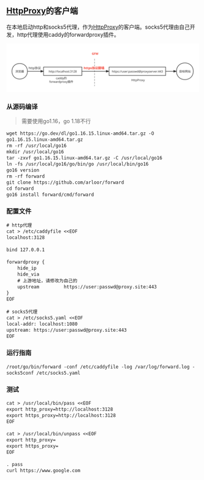 ## [HttpProxy](https://github.com/arloor/HttpProxy)的客户端

在本地启动http和socks5代理，作为[HttpProxy](https://github.com/arloor/HttpProxy)的客户端。socks5代理由自己开发，http代理使用caddy的forwardproxy插件。

![](/forward部署图.svg)

### 从源码编译

> 需要使用go1.16，go 1.18不行

```shell
wget https://go.dev/dl/go1.16.15.linux-amd64.tar.gz -O go1.16.15.linux-amd64.tar.gz
rm -rf /usr/local/go16
mkdir /usr/local/go16
tar -zxvf go1.16.15.linux-amd64.tar.gz -C /usr/local/go16
ln -fs /usr/local/go16/go/bin/go /usr/local/bin/go16
go16 version
rm -rf forward
git clone https://github.com/arloor/forward
cd forward
go16 install forward/cmd/forward
```

### 配置文件

```shell
# http代理
cat > /etc/caddyfile <<EOF
localhost:3128

bind 127.0.0.1

forwardproxy {
    hide_ip
    hide_via
    # 上游地址，请修改为自己的
    upstream         https://user:passwd@proxy.site:443
}
EOF

# socks5代理
cat > /etc/socks5.yaml <<EOF
local-addr: localhost:1080
upstream: https://user:passwd@proxy.site:443
EOF
```

### 运行指南

```shell
/root/go/bin/forward -conf /etc/caddyfile -log /var/log/forward.log -socks5conf /etc/socks5.yaml
```

### 测试

```shell
cat > /usr/local/bin/pass <<EOF
export http_proxy=http://localhost:3128
export https_proxy=http://localhost:3128
EOF

cat > /usr/local/bin/unpass <<EOF
export http_proxy=
export https_proxy=
EOF

. pass
curl https://www.google.com
```
